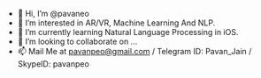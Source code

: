 - 👋 Hi, I’m @pavaneo
- 👀 I’m interested in AR/VR, Machine Learning And NLP.
- 🌱 I’m currently learning Natural Language Processing in iOS.
- 💞️ I’m looking to collaborate on ...
- 📫 Mail Me at pavanpeo@gmail.com / Telegram ID: Pavan_Jain / SkypeID: pavanpeo 

<!---
pavaneo/pavaneo is a ✨ special ✨ repository because its `README.md` (this file) appears on your GitHub profile.
You can click the Preview link to take a look at your changes.
--->
